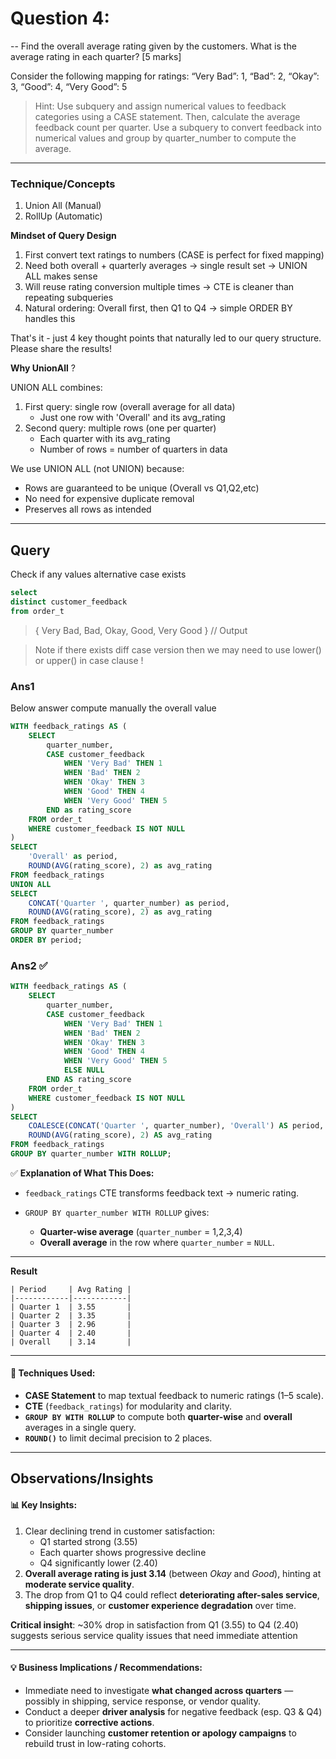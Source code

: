 # Question 4:
-- Find the overall average rating given by the customers. What is the average rating in each quarter? [5 marks]

Consider the following mapping for ratings:
“Very Bad”: 1, “Bad”: 2, “Okay”: 3, “Good”: 4, “Very Good”: 5

> Hint: Use subquery and assign numerical values to feedback categories using a CASE statement.
> Then, calculate the average feedback count per quarter. Use a subquery to convert feedback into numerical values and group by quarter_number to compute the average.


---

### Technique/Concepts

1. Union All (Manual)
2. RollUp (Automatic)

**Mindset of Query Design**

1. First convert text ratings to numbers (CASE is perfect for fixed mapping)
2. Need both overall + quarterly averages → single result set → UNION ALL makes sense
3. Will reuse rating conversion multiple times → CTE is cleaner than repeating subqueries
4. Natural ordering: Overall first, then Q1 to Q4 → simple ORDER BY handles this

That's it - just 4 key thought points that naturally led to our query structure. Please share the results!

**Why UnionAll** ?

UNION ALL combines:

1. First query: single row (overall average for all data)
   - Just one row with 'Overall' and its avg_rating
2. Second query: multiple rows (one per quarter)
   - Each quarter with its avg_rating
   - Number of rows = number of quarters in data

We use UNION ALL (not UNION) because:
- Rows are guaranteed to be unique (Overall vs Q1,Q2,etc)
- No need for expensive duplicate removal
- Preserves all rows as intended

---

## Query

Check if any values alternative case exists
```sql
select
distinct customer_feedback
from order_t
```
> { Very Bad, Bad, Okay, Good, Very Good }  // Output

> Note if there exists diff case version then we may need to use lower() or upper() in case clause !

### **Ans1**

Below answer compute manually the overall value

```sql
WITH feedback_ratings AS (
    SELECT
        quarter_number,
        CASE customer_feedback
            WHEN 'Very Bad' THEN 1
            WHEN 'Bad' THEN 2
            WHEN 'Okay' THEN 3
            WHEN 'Good' THEN 4
            WHEN 'Very Good' THEN 5
        END as rating_score
    FROM order_t
    WHERE customer_feedback IS NOT NULL
)
SELECT
    'Overall' as period,
    ROUND(AVG(rating_score), 2) as avg_rating
FROM feedback_ratings
UNION ALL
SELECT
    CONCAT('Quarter ', quarter_number) as period,
    ROUND(AVG(rating_score), 2) as avg_rating
FROM feedback_ratings
GROUP BY quarter_number
ORDER BY period;
```

### Ans2 ✅

```sql
WITH feedback_ratings AS (
    SELECT
        quarter_number,
        CASE customer_feedback
            WHEN 'Very Bad' THEN 1
            WHEN 'Bad' THEN 2
            WHEN 'Okay' THEN 3
            WHEN 'Good' THEN 4
            WHEN 'Very Good' THEN 5
            ELSE NULL
        END AS rating_score
    FROM order_t
    WHERE customer_feedback IS NOT NULL
)
SELECT
    COALESCE(CONCAT('Quarter ', quarter_number), 'Overall') AS period,
    ROUND(AVG(rating_score), 2) AS avg_rating
FROM feedback_ratings
GROUP BY quarter_number WITH ROLLUP;
```

✅ **Explanation of What This Does:**

* `feedback_ratings` CTE transforms feedback text → numeric rating.
* `GROUP BY quarter_number WITH ROLLUP` gives:

  * **Quarter-wise average** (`quarter_number` = 1,2,3,4)
  * **Overall average** in the row where `quarter_number` = `NULL`.

---

**Result**

```
| Period     | Avg Rating |
|------------|------------|
| Quarter 1  | 3.55       |
| Quarter 2  | 3.35       |
| Quarter 3  | 2.96       |
| Quarter 4  | 2.40       |
| Overall    | 3.14       |
```

---

#### 🔧 **Techniques Used:**

* **CASE Statement** to map textual feedback to numeric ratings (1–5 scale).
* **CTE** (`feedback_ratings`) for modularity and clarity.
* **`GROUP BY WITH ROLLUP`** to compute both **quarter-wise** and **overall** averages in a single query.
* **`ROUND()`** to limit decimal precision to 2 places.

---

## Observations/Insights


#### 📊 **Key Insights:**

1. Clear declining trend in customer satisfaction:
    - Q1 started strong (3.55)
    - Each quarter shows progressive decline
    - Q4 significantly lower (2.40)
2. **Overall average rating is just 3.14** (between *Okay* and *Good*), hinting at **moderate service quality**.
3. The drop from Q1 to Q4 could reflect **deteriorating after-sales service**, **shipping issues**, or **customer experience degradation** over time.

**Critical insight**: ~30% drop in satisfaction from Q1 (3.55) to Q4 (2.40) suggests serious service quality issues that need immediate attention

---

#### 💡 **Business Implications / Recommendations:**

* Immediate need to investigate **what changed across quarters** — possibly in shipping, service response, or vendor quality.
* Conduct a deeper **driver analysis** for negative feedback (esp. Q3 & Q4) to prioritize **corrective actions**.
* Consider launching **customer retention or apology campaigns** to rebuild trust in low-rating cohorts.


